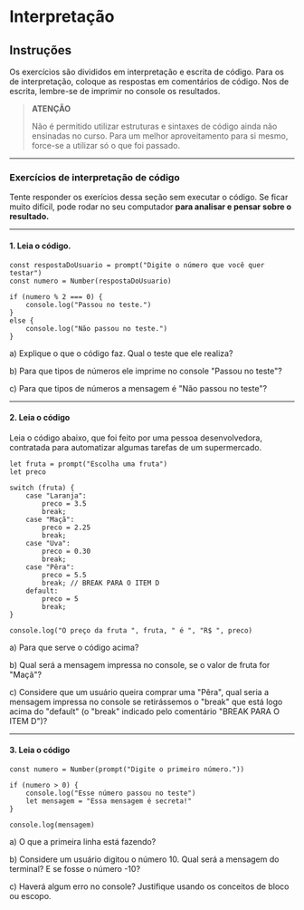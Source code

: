 
# Interpretação

## Instruções

Os exercícios são divididos em interpretação e escrita de código. Para os de interpretação, coloque as respostas em comentários de código. Nos de escrita, lembre-se de imprimir no console os resultados.

> **ATENÇÃO**
> 
> Não é permitido utilizar estruturas e sintaxes de código ainda não ensinadas no curso. Para um melhor aproveitamento para si mesmo, force-se a utilizar só o que foi passado.

---

### Exercícios de interpretação de código

Tente responder os exerícios dessa seção sem executar o código.
Se ficar muito difícil, pode rodar no seu computador **para analisar e pensar sobre o resultado.** 

---

#### 1. Leia o código.

```
const respostaDoUsuario = prompt("Digite o número que você quer testar")
const numero = Number(respostaDoUsuario)

if (numero % 2 === 0) {
	console.log("Passou no teste.")
}
else {
	console.log("Não passou no teste.")
}
```

a) Explique o que o código faz. Qual o teste que ele realiza?

b) Para que tipos de números ele imprime no console "Passou no teste"?

c) Para que tipos de números a mensagem é "Não passou no teste"?

---

#### 2. Leia o código

Leia o código abaixo, que foi feito por uma pessoa desenvolvedora, contratada para automatizar algumas tarefas de um supermercado.

```
let fruta = prompt("Escolha uma fruta")
let preco

switch (fruta) {
	case "Laranja":
		preco = 3.5
		break;
	case "Maçã":
		preco = 2.25
		break;
	case "Uva":
		preco = 0.30
		break;
	case "Pêra":
		preco = 5.5
		break; // BREAK PARA O ITEM D
	default:
		preco = 5
		break;
}

console.log("O preço da fruta ", fruta, " é ", "R$ ", preco)
```

a) Para que serve o código acima?

b) Qual será a mensagem impressa no console, se o valor de fruta for "Maçã"?

c) Considere que um usuário queira comprar uma "Pêra", qual seria a mensagem impressa no console se retirássemos o "break" que está logo acima do "default" (o "break" indicado pelo comentário "BREAK PARA O ITEM D")?

---

#### 3. Leia o código

```
const numero = Number(prompt("Digite o primeiro número."))

if (numero > 0) {
	console.log("Esse número passou no teste")
	let mensagem = "Essa mensagem é secreta!"
}

console.log(mensagem)
```

a) O que a primeira linha está fazendo?

b) Considere um usuário digitou o número 10. Qual será a mensagem do terminal? E se fosse o número -10?

c) Haverá algum erro no console? Justifique usando os conceitos de bloco ou escopo.
